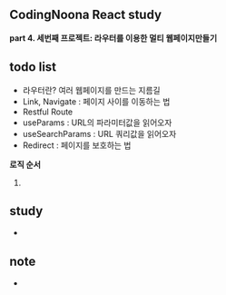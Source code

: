 ## CodingNoona React study

<b>part 4. 세번째 프로젝트: 라우터를 이용한 멀티 웹페이지만들기</b>

## todo list

- 라우터란? 여러 웹페이지를 만드는 지름길
- Link, Navigate : 페이지 사이를 이동하는 법
- Restful Route
- useParams : URL의 파라미터값을 읽어오자
- useSearchParams : URL 쿼리값을 읽어오자
- Redirect : 페이지를 보호하는 법

<b>로직 순서</b>

1.

## study

-

## note

-
